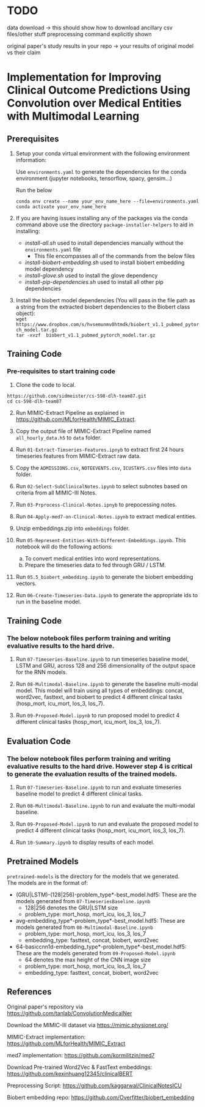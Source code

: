 # TODO 
data download -> this should show how to download ancillary csv files/other stuff
preprocessing command explicitly shown 

original paper's study results in your repo
	-> your results of original model vs their claim 


# Implementation for Improving Clinical Outcome Predictions Using Convolution over Medical Entities with Multimodal Learning

## Prerequisites
1. Setup your conda virtual environment with the following environment information:

    Use `environments.yaml` to generate the dependencies for the conda environment (jupyter notebooks, tensorflow, spacy, gensim...)

    Run the below

    `conda env create --name your_env_name_here --file=environments.yaml` </br>
    `conda activate your_env_name_here`

1. If you are having issues installing any of the packages via the conda command above use the directory `package-installer-helpers` to aid in installing:
    * _install-all.sh_ used to install dependencies manually without the `environments.yaml` file
        * This file encompasses all of the commands from the below files
    * _install-biobert-embedding.sh_ used to install biobert embedding model dependency
    * _install-glove.sh_ used to install the glove dependency
    * _install-pip-dependencies.sh_ used to install all other pip dependencies

1. Install the biobert model dependencies (You will pass in the file path as a string from the extracted biobert dependencies to the Biobert class object): </br>
`wget https://www.dropbox.com/s/hvsemunmv0htmdk/biobert_v1.1_pubmed_pytorch_model.tar.gz` </br>
`tar -xvzf  biobert_v1.1_pubmed_pytorch_model.tar.gz`

## Training Code

### Pre-requisites to start training code

1. Clone the code to local.   
```
https://github.com/sidmeister/cs-598-dlh-team87.git
cd cs-598-dlh-team87
```
2. Run MIMIC-Extract Pipeline as explained in https://github.com/MLforHealth/MIMIC_Extract.   

2. Copy the output file of MIMIC-Extract Pipeline named `all_hourly_data.h5` to `data` folder.

2. Run `01-Extract-Timseries-Features.ipnyb` to extract first 24 hours timeseries features from MIMIC-Extract raw data.

2. Copy the `ADMISSIONS.csv`, `NOTEEVENTS.csv`, `ICUSTAYS.csv` files into `data` folder.

2. Run `02-Select-SubClinicalNotes.ipynb` to select subnotes based on criteria from all MIMIC-III Notes.

2. Run `03-Prprocess-Clinical-Notes.ipnyb` to prepocessing notes.

2. Run `04-Apply-med7-on-Clinical-Notes.ipynb` to extract medical entities. 

2. Unzip embeddings.zip into `embeddings` folder.

2. Run `05-Represent-Entities-With-Different-Embeddings.ipynb`. This notebook will do the following actions: 
    1. To convert medical entities into word representations.
    1. Prepare the timeseries data to fed through GRU / LSTM.

2. Run `05.5_biobert_embedding.ipynb` to generate the biobert embedding vectors.

2. Run `06-Create-Timeseries-Data.ipynb` to generate the appropriate ids to run in the baseline model.

## Training Code

### The below notebook files perform training and writing evaluative results to the hard drive. 

1. Run `07-Timeseries-Baseline.ipynb` to run timeseries baseline model, LSTM and GRU, across 128 and 256 dimensionality of the output space for the RNN models.

1. Run `08-Multimodal-Baseline.ipynb` to generate the baseline multi-modal model. This model will train using all types of embeddings: concat, word2vec, fasttext, and biobert to predict 4 different clinical tasks (hosp_mort, icu_mort, los_3, los_7).

1. Run `09-Proposed-Model.ipynb` to run proposed model to predict 4 different clinical tasks (hosp_mort, icu_mort, los_3, los_7).

## Evaluation Code

### The below notebook files perform training and writing evaluative results to the hard drive. However step 4 is critical to generate the evaluation results of the trained models.

1. Run `07-Timeseries-Baseline.ipynb` to run and evaluate timeseries baseline model to predict 4 different clinical tasks.

1. Run `08-Multimodal-Baseline.ipynb` to run and evaluate the multi-modal baseline.

1. Run `09-Proposed-Model.ipynb` to run and evaluate the proposed model to predict 4 different clinical tasks (hosp_mort, icu_mort, los_3, los_7).

1. Run `10-Summary.ipynb` to display results of each model.

## Pretrained Models

`pretrained-models` is the directory for the models that we generated. </br>
The models are in the format of: 
* (GRU|LSTM)-(128|256)-problem_type*-best_model.hdf5: These are the models generated from `07-TimeseriesBaseline.ipynb`
    * 128|256 denotes the GRU|LSTM size
    * problem_type: mort_hosp, mort_icu, los_3, los_7
* avg-embedding_type*-problem_type*-best_model.hdf5: These are models generated from `08-Multimodal-Baseline.ipynb`
    * problem_type: mort_hosp, mort_icu, los_3, los_7
    * embedding_type: fasttext, concat, biobert, word2vec
* 64-basiccnn1d-embedding_type*-problem_type*-best_model.hdf5: These are the models generated from `09-Proposed-Model.ipynb`
    * 64 denotes the max height of the CNN image size
    * problem_type: mort_hosp, mort_icu, los_3, los_7 
    * embedding_type: fasttext, concat, biobert, word2vec

## References
Original paper's repository via https://github.com/tanlab/ConvolutionMedicalNer

Download the MIMIC-III dataset via https://mimic.physionet.org/

MIMIC-Extract implementation: https://github.com/MLforHealth/MIMIC_Extract

med7 implementation: https://github.com/kormilitzin/med7

Download Pre-trained Word2Vec & FastText embeddings: https://github.com/kexinhuang12345/clinicalBERT

Preprocessing Script: https://github.com/kaggarwal/ClinicalNotesICU

Biobert embedding repo: https://github.com/Overfitter/biobert_embedding

<style type="text/css">
    ol ol { list-style-type: lower-alpha; }
</style>